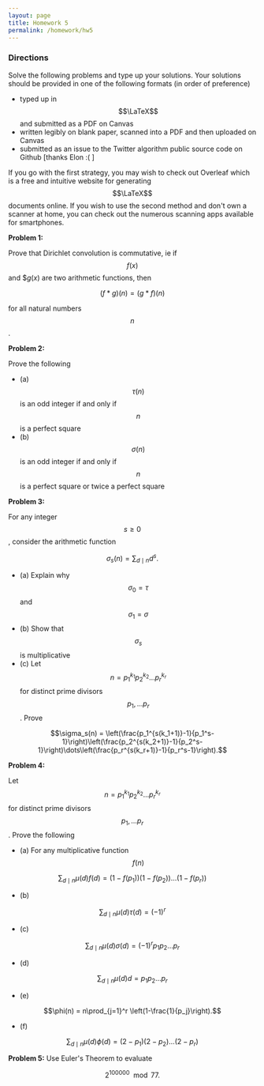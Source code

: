```yaml
---
layout: page
title: Homework 5
permalink: /homework/hw5
---
```


### Directions
Solve the following problems and type up your solutions.  Your solutions should be provided in one of the following formats (in order of preference)
* typed up in $$\LaTeX$$ and submitted as a PDF on Canvas
* written legibly on blank paper, scanned into a PDF and then uploaded on Canvas
* submitted as an issue to the Twitter algorithm public source code on Github [thanks Elon :( ]

If you go with the first strategy, you may wish to check out Overleaf which is a free and intuitive website for generating $$\LaTeX$$ documents online.
If you wish to use the second method and don't own a scanner at home, you can check out the numerous scanning apps available for smartphones.

**Problem 1:**

Prove that Dirichlet convolution is commutative, ie if $$f(x)$$ and $$g(x)$ are two arithmetic functions, then

$$(f * g)(n) = (g * f)(n)$$

for all natural numbers $$n$$.

**Problem 2:**

Prove the following

* (a) $$\tau(n)$$ is an odd integer if and only if $$n$$ is a perfect square
* (b) $$\sigma(n)$$ is an odd integer if and only if $$n$$ is a perfect square or twice a perfect square

**Problem 3:**

For any integer $$s\geq 0$$, consider the arithmetic function

$$\sigma_s(n) = \sum_{d\mid n} d^s.$$

* (a) Explain why $$\sigma_0 = \tau$$ and $$\sigma_1 = \sigma$$
* (b) Show that $$\sigma_s$$ is multiplicative
* (c) Let $$n = p_1^{k_1}p_2^{k_2}\dots p_r^{k_r}$$ for distinct prime divisors $$p_1,\dots p_r$$.  Prove

$$\sigma_s(n) = \left(\frac{p_1^{s(k_1+1)}-1}{p_1^s-1}\right)\left(\frac{p_2^{s(k_2+1)}-1}{p_2^s-1}\right)\dots\left(\frac{p_r^{s(k_r+1)}-1}{p_r^s-1}\right).$$


**Problem 4:** 

Let $$n = p_1^{k_1}p_2^{k_2}\dots p_r^{k_r}$$ for distinct prime divisors $$p_1,\dots p_r$$.  Prove the following

* (a) For any multiplicative function $$f(n)$$

$$\sum_{d\mid n} \mu(d)f(d) = (1-f(p_1))(1-f(p_2))\dots(1-f(p_r))$$

* (b)

$$\sum_{d\mid n} \mu(d)\tau(d) = (-1)^r$$

* (c)

$$\sum_{d\mid n} \mu(d)\sigma(d) = (-1)^rp_1p_2\dots p_r$$

* (d)

$$\sum_{d\mid n} \mu(d)d = p_1p_2\dots p_r$$

* (e)

$$\phi(n) = n\prod_{j=1}^r \left(1-\frac{1}{p_j}\right).$$

* (f)

$$\sum_{d\mid n} \mu(d)\phi(d) = (2-p_1)(2-p_2)\dots (2-p_r)$$


**Problem 5:** Use Euler's Theorem to evaluate

$$2^{100000}\mod 77.$$



